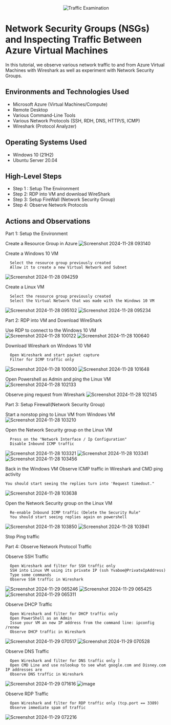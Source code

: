 <p align="center">
<img src="https://i.imgur.com/Ua7udoS.png" alt="Traffic Examination"/>
</p>

<h1>Network Security Groups (NSGs) and Inspecting Traffic Between Azure Virtual Machines</h1>
In this tutorial, we observe various network traffic to and from Azure Virtual Machines with Wireshark as well as experiment with Network Security Groups. <br />


<h2>Environments and Technologies Used</h2>

- Microsoft Azure (Virtual Machines/Compute)
- Remote Desktop
- Various Command-Line Tools
- Various Network Protocols (SSH, RDH, DNS, HTTP/S, ICMP)
- Wireshark (Protocol Analyzer)

<h2>Operating Systems Used </h2>

- Windows 10 (21H2)
- Ubuntu Server 20.04

<h2>High-Level Steps</h2>

- Step 1 : Setup The Environment
- Step 2: RDP into VM and download WireShark
- Step 3: Setup FireWall (Network Security Group)
- Step 4: Observe Network Protocols

<h2>Actions and Observations</h2>

Part 1: Setup the Environment 

Create a Resource Group in Azure
![Screenshot 2024-11-28 093140](https://github.com/user-attachments/assets/b85e0a11-b208-4813-8cc6-80ad3b6bd837)


Create a Windows 10 VM
```
  Select the resource group previously created 
  Allow it to create a new Virtual Network and Subnet
```
![Screenshot 2024-11-28 094259](https://github.com/user-attachments/assets/4f76cbf0-6cd2-40a3-90f5-6396994edbb0)


Create a Linux VM
```
  Select the resource group previously created 
  Select the Virtual Network that was made with the Windows 10 VM
```
![Screenshot 2024-11-28 095102](https://github.com/user-attachments/assets/1d1f4952-212a-478c-97b0-ce920288ea64)
![Screenshot 2024-11-28 095234](https://github.com/user-attachments/assets/813c6544-67dc-43b0-bef8-5404ac219bb4)




 Part 2: RDP into VM and Download WireShark 

Use RDP to connect to the Windows 10 VM
![Screenshot 2024-11-28 100122](https://github.com/user-attachments/assets/1732a255-9beb-45e7-ad95-c29f3537c41d)
![Screenshot 2024-11-28 100640](https://github.com/user-attachments/assets/9294ff34-d977-4d9a-af46-6b8e72b74a37)


Download Wireshark on Windows 10 VM
```
  Open Wireshark and start packet capture
  Filter for ICMP traffic only
```
![Screenshot 2024-11-28 100930](https://github.com/user-attachments/assets/437a3ea7-14f5-4338-baf3-147fc50ef5aa)
![Screenshot 2024-11-28 101648](https://github.com/user-attachments/assets/81c5c11e-57ad-4acb-bef1-10bcb709de31)


  
Open Powershell as Admin and ping the Linux VM 
![Screenshot 2024-11-28 102133](https://github.com/user-attachments/assets/930b1a57-338c-4cf9-8ad3-55817244dd30)


Observe ping request from Wireshark
![Screenshot 2024-11-28 102145](https://github.com/user-attachments/assets/795afa3b-0294-49eb-a3e0-7f7cb3a84e6c)



Part 3: Setup Firewall(Network Security Group)

Start a nonstop ping to Linux VM from Windows VM
![Screenshot 2024-11-28 103210](https://github.com/user-attachments/assets/a7311d1a-3cc5-4d10-bb9a-6d7132769dd2)


Open the Network Security group on the Linux VM
```
  Press on the "Network Interface / Ip Configuration"
  Disable Inbound ICMP traffic
```
![Screenshot 2024-11-28 103321](https://github.com/user-attachments/assets/b1b0e206-ba4c-410e-873e-e95c76dda9ac)
![Screenshot 2024-11-28 103341](https://github.com/user-attachments/assets/ec9b0770-c6a9-465f-af8f-e5b33a5fe862)
![Screenshot 2024-11-28 103456](https://github.com/user-attachments/assets/0c57767b-3118-41cb-b046-7aa9a3c73ee0)



Back in the Windows VM Observe ICMP traffic in Wireshark and CMD ping activity 
```
You should start seeing the replies turn into 'Request timedout."
```
![Screenshot 2024-11-28 103638](https://github.com/user-attachments/assets/316c01a0-da4c-46ce-9053-af6ee78e2681)



Open the Network Security group on the Linux VM
```
  Re-enable Inbound ICMP traffic (Delete the Security Rule"
  You should start seeing replies again on powershell
```
![Screenshot 2024-11-28 103850](https://github.com/user-attachments/assets/922e1f36-6bbd-4f5c-a9da-0bcdb79f67c9)
![Screenshot 2024-11-28 103941](https://github.com/user-attachments/assets/2842845e-86e8-4f6c-875c-9274f9d82ae7)


Stop Ping traffic


<p>
Part 4: Observe Network Protocol Traffic

Observe SSH Traffic
```
  Open Wireshark and filter for SSH traffic only
  SSH into Linux VM using its private IP (ssh Yvaboe@PrivateIpAddress)
  Type some commands
  Observe SSH traffic in Wireshark
```
![Screenshot 2024-11-29 065246](https://github.com/user-attachments/assets/856231e8-b84b-4ca5-8d9e-5a84fd8dd8f7)
![Screenshot 2024-11-29 065425](https://github.com/user-attachments/assets/a103d70d-44bb-42fe-9dae-e4b7dc37ea7d)
![Screenshot 2024-11-29 065311](https://github.com/user-attachments/assets/7480ceab-0930-480b-941a-0bbac71a0853)


Observe DHCP Traffic 
```
  Open Wireshark and filter for DHCP traffic only
  Open PowerShell as an Admin 
  Issue your VM an new IP address from the command line: ipconfig /renew
  Observe DHCP traffic in Wireshark
```
![Screenshot 2024-11-29 070517](https://github.com/user-attachments/assets/d3962bee-a498-4e0a-96cc-a03782147814)
![Screenshot 2024-11-29 070528](https://github.com/user-attachments/assets/cbd9e551-b7d5-4ea5-8b43-03f56462fbff)


Observe DNS Traffic
```
  Open Wireshark and filter for DNS traffic only ]
  Open CMD Line and use nslookup to see what google.com and Disney.com IP addresses are 
  Observe DNS traffic in Wireshark
```
![Screenshot 2024-11-29 071616](https://github.com/user-attachments/assets/68579837-8158-45a3-924c-2079a4751d60)
![image](https://github.com/user-attachments/assets/d4205455-cfde-4035-a98c-1c44106832a7)



Observe RDP Traffic 
```
  Open Wireshark and filter for RDP traffic only (tcp.port == 3389)
  Observe immediate spam of traffic
```
![Screenshot 2024-11-29 072216](https://github.com/user-attachments/assets/33ea6fe6-1432-4475-bc71-4c24528e7e61)


</p>
<br />
